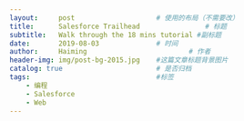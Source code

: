 ```yaml
---
layout:     post   				    # 使用的布局（不需要改）
title:      Salesforce Trailhead				# 标题 
subtitle:   Walk through the 18 mins tutorial #副标题
date:       2019-08-03 				# 时间
author:     Haiming 						# 作者
header-img: img/post-bg-2015.jpg 	#这篇文章标题背景图片
catalog: true 						# 是否归档
tags:								#标签
    - 编程
    - Salesforce
    - Web
---
```

